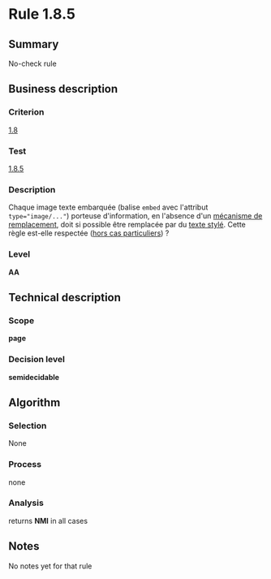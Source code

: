 # Rule 1.8.5
## Summary

No-check rule

## Business description

### Criterion

[1.8](http://references.modernisation.gouv.fr/sites/default/files/RGAA3_RC2-1/referentiel_technique.htm#crit-1-8)

### Test

[1.8.5](http://references.modernisation.gouv.fr/sites/default/files/RGAA3_RC2-1/referentiel_technique.htm#test-1-8-5)

### Description

Chaque image texte embarqu&eacute;e (balise `embed` avec l'attribut `type="image/..."`) porteuse d'information, en l'absence d'un <a href="http://references.modernisation.gouv.fr/sites/default/files/RGAA3_RC2-1/glossaire.htm#mMecaRempl">m&eacute;canisme de remplacement</a>, doit si possible &ecirc;tre remplac&eacute;e par du <a href="http://references.modernisation.gouv.fr/sites/default/files/RGAA3_RC2-1/glossaire.htm#mTexteStyle">texte styl&eacute;</a>. Cette r&egrave;gle est-elle respect&eacute;e (<a href="http://references.modernisation.gouv.fr/sites/default/files/RGAA3_RC2-1/cas_particulier.htm#cpCrit1-8" title="Cas particuliers pour le crit&egrave;re 1.8">hors cas particuliers</a>) ?

### Level

**AA**

## Technical description

### Scope

**page**

### Decision level

**semidecidable**

## Algorithm

### Selection

None

### Process

none

### Analysis

returns **NMI** in all cases

## Notes

No notes yet for that rule

